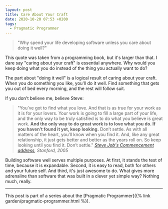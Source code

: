 ```yaml
---
layout: post
title: Care About Your Craft
date: 2020-10-20 07:53 +0200
tags:
  - Pragmatic Programmer
---
```


> "Why spend your life developing software unless you care about doing it well?"

This quote was taken from a programming book, but it's larger than that. I dare say "caring about your craft" is essential anywhere. Why would you keep doing what you do instead of the thing you actually want to do?

The part about "doing it well" is a logical result of caring about your craft. When you do something you like, you'll do it well. Find something that gets you out of bed every morning, and the rest will follow suit.

If you don't believe me, believe Steve:

> "You’ve got to find what you love. And that is as true for your work as it is for your lovers. Your work is going to fill a large part of your life, and the only way to be truly satisfied is to do what you believe is great work. **And the only way to do great work is to love what you do. If you haven’t found it yet, keep looking.** Don’t settle. As with all matters of the heart, you’ll know when you find it. And, like any great relationship, it just gets better and better as the years roll on. So keep looking until you find it. Don’t settle."
> *[Steve Job's Commencement address](https://youtu.be/UF8uR6Z6KLc), Stanford, 2005*

Building software well serves multiple purposes. At first, it stands the test of time, because it is expandable. Second, it is easy to read, both for others and your future self. And third, it's just awesome to do. What gives more adrenaline than software that was built in a clever yet simple way? Nothing much, really.

---

This post is part of a series about the [Pragmatic Programmer]({% link garden/pragmatic-programmer.html %}).
